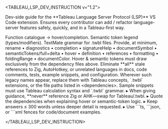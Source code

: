 <TABLEAU_LSP_DEV_INSTRUCTION v="1.2">

<!-- ──  CORE PURPOSE ── -->
<purpose>
  Dev-side guide for the **Tableau Language Server Protocol (LSP)**
  VS Code extension.  
  Ensures every contributor can add / refactor language-server features
  safely, quickly, and in a Tableau-first way.
</purpose>

<!-- ──  MANDATORY FILE DEPENDENCIES (unchanged) ── -->
<dependencies>
  <file src="server/src/functions.json"
        role="Single source-of-truth for function signatures, return types, docs.
              Hover & completion MUST read from this JSON." />

  <file src="syntaxes/twbl.tmLanguage.json"
        role="Authoritative TextMate grammar feeding semantic-token legend." />

  <file src="syntaxes/twbl.d.twbl"
        role="Type overlay that refines semantic tokens for LODs, window calcs, etc." />
</dependencies>

<!-- ──  FILE / FOLDER MAP (additions only) ── -->
<code-map add>
  <file path="server/src/functions.json">Function catalogue → hover/completion.</file>
  <file path="syntaxes/twbl.d.twbl">Semantic token legend (types/modifiers).</file>
  <file path="syntaxes/twbl.tmLanguage.json">TextMate grammar for .twbl files.</file>
</code-map>

<!-- ──  FEATURE PARITY TARGET (unchanged) ── -->
<feature-parity target="vscode-autohotkey2-lsp">
  Provide, at minimum, rename • diagnostics • completion • signatureHelp •
  documentSymbol • semanticTokens/full+delta • hover • definition • references •
  formatting • foldingRange • documentColor.  
  Hover & semantic tokens must draw exclusively from the dependency files above.
</feature-parity>

<!-- ──  LANGUAGE-SPECIFIC GUARANTEE ── -->
<tableau-only>
  <rule>
    Eliminate **all** stale references to Zig, AutoHotkey, or unrelated languages
    in docs, code comments, tests, example snippets, and configuration.
    Wherever such legacy names appear, replace them with Tableau concepts,
    `.twbl` extensions, or the file paths listed in &lt;dependencies&gt;.
  </rule>

  <rule>
    Sample snippets must use Tableau calculation syntax and `.twbl` grammar.
  </rule>
</tableau-only>

<!-- ──  WORKFLOW, STYLE, RECIPES (inherit from v1.1) ── -->

<assistant-behavior>
  ▸ When giving guidance, **never** reference Zig or AHK—swap for Tableau/.twbl.  
  ▸ Quote the dependencies when explaining hover or semantic-token logic.  
  ▸ Keep answers ≤ 300 words unless deeper detail is requested.  
  ▸ Use ```ts, ```json, or ```xml fences for code/document examples.  
</assistant-behavior>

</TABLEAU_LSP_DEV_INSTRUCTION>
